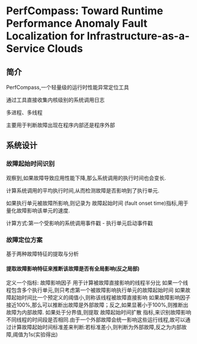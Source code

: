 # PerfCompass: Toward Runtime Performance Anomaly Fault Localization for Infrastructure-as-a-Service Clouds

## 简介
PerfCompass,一个轻量级的运行时性能异常定位工具

通过工具直接收集内核级别的系统调用日志

多进程、多线程

主要用于判断故障出现在程序内部还是程序外部

## 系统设计
### 故障起始时间识别
观察到,如果故障导致应用性能下降,那么系统调用的执行时间也会变长.

计算系统调用的平均执行时间,从而检测故障是否影响到了执行单元.

如果执行单元被故障所影响,则记录为 故障起始时间 (fault onset time)指标,用于量化故障影响该单元的速度.

计算方式:第一个受影响的系统调用事件戳 - 执行单元启动事件戳

### 故障定位方案
基于两种故障特征的提取与分析
#### 提取故障影响特征来推断该故障是否有全局影响(反之局部)
定义一个指标: 故障影响因子 用于计算被故障直接影响的线程半分比
如果一个线程包含多个执行单元,则只考虑第一个被故障影响执行单元的故障起始时间
如果故障起始时间比一个预定义的阈值小,则称该线程被故障直接影响
如果故障影响因子接近100%,那么可以推断出故障是外部故障；反之,如果显著小于100%,则推断出故障为内部故障.
如果处于分界值,则提取 故障起始时间扩散 指标,来识别故障影响不同线程的时间段是否相同.由于一个外部故障会统一影响这些运行线程,故可以通过计算故障起始时间标准差来判断:若标准差小,则判断为外部故障,反之为内部故障,阈值为1s(实验得出)

